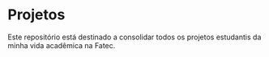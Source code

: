# Projetos

Este repositório está destinado a consolidar todos os projetos estudantis da minha vida acadêmica na Fatec.
